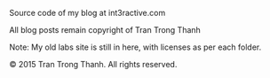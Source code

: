 Source code of my blog at int3ractive.com

All blog posts remain copyright of Tran Trong Thanh

Note: My old labs site is still in here, with licenses as per each folder.

© 2015 Tran Trong Thanh. All rights reserved. 
